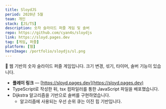 ```yaml
---
title: SloydJS
period: 2020년 5월
team: 개인
stack: [JS/TS]
description: 숫자 슬라이드 퍼즐 게임 및 솔버
repo: https://github.com/cyan4s/sloydjs
link: https://sloyd.pages.dev
tag: [게임, 퍼즐]
platform: [웹]
heroImage: /portfolio/sloydjs/sl.png
---
```


🧩 웹 기반의 숫자 슬라이드 퍼즐 게임입니다. 크기 변경, 섞기, 타이머, 솔버 기능이 있습니다.

- **플레이 링크** — [https://sloyd.pages.dev](https://sloyd.pages.dev)
- TypeScript로 작성한 뒤, tsx 컴파일러를 통한 JavaScript 파일을 배포했습니다.
- Dijkstra 알고리즘을 기반으로 솔버를 구현하였습니다.
  - 알고리즘에 사용되는 우선 순위 큐는 이진 힙 기반입니다.
